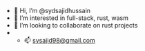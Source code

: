 - 👋 Hi, I’m @sydsajidhussain
- 👀 I’m interested in full-stack, rust, wasm
- 💞️ I’m looking to collaborate on rust projects
- - 📫 sysajid98@gmail.com

<!---
sydsajidhussain/sydsajidhussain is a ✨ special ✨ repository because its `README.md` (this file) appears on your GitHub profile.
You can click the Preview link to take a look at your changes.
--->
